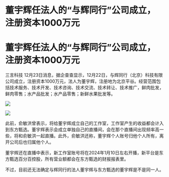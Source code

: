 # 董宇辉任法人的“与辉同行”公司成立，注册资本1000万元

# 董宇辉任法人的“与辉同行”公司成立，注册资本1000万元

三言科技
12月23日消息，据企查查显示，12月22日，与辉同行（北京）科技有限公司成立，注册资本1000万元，法人为董宇辉，注册地为北京平谷。经营范围包括技术服务、技术开发、技术咨询、技术交流、技术转让、技术推广，鲜肉批发，鲜肉零售；水产品批发；水产品零售；新鲜水果批发等。

![](https://inews.gtimg.com/news_bt/O9fXEVdFJJ6EuO5as4HET8WA9it2zAQhN3-kWwtq3Mv_gAA/1000)

![](https://inews.gtimg.com/news_bt/OhENFDg2VAUJ6JnpMVtH_-3lmp1PYk_RdHZUO9aG9ny10AA/1000)

此前，俞敏洪曾表示，将给董宇辉成立自己的工作室，工作室产生的收益都会计入到东方甄选。董宇辉表示会成立单独自己的直播间，会在那个直播间出现频率高一些，将和俞敏洪一起直播。此外，俞敏洪还称，董宇辉个人账号归他个人所有，离开公司后也归属他个人。

董宇辉还在直播中表示，新工作室账号将在2024年1月10日左右开播，新平台是东方甄选百分百控股，所有营业额都会在东方甄选的财报报表里。

不过，目前还无法确定与辉同行的法人董宇辉与东方甄选的董宇辉是不是同一人。

